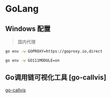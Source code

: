 # GoLang

## Windows 配置

> 国内代理
```bash
go env -w GOPROXY=https://goproxy.io,direct

go env -w GO111MODULE=on
```
## Go调用链可视化工具 [go-callvis] 

[go-callvis](https://mp.weixin.qq.com/s/1UhSS9mJBf_C6j9Mpx14uA)

